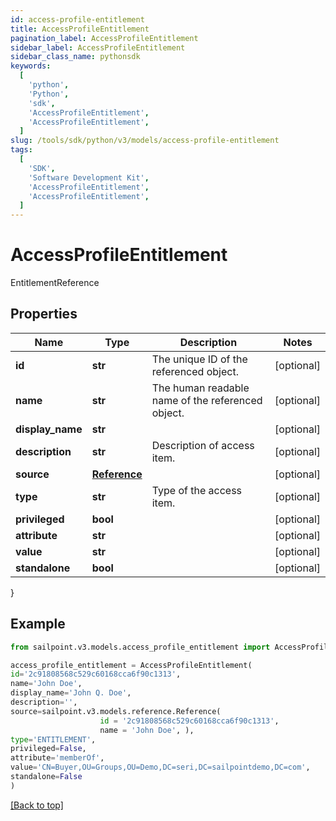 ```yaml
---
id: access-profile-entitlement
title: AccessProfileEntitlement
pagination_label: AccessProfileEntitlement
sidebar_label: AccessProfileEntitlement
sidebar_class_name: pythonsdk
keywords:
  [
    'python',
    'Python',
    'sdk',
    'AccessProfileEntitlement',
    'AccessProfileEntitlement',
  ]
slug: /tools/sdk/python/v3/models/access-profile-entitlement
tags:
  [
    'SDK',
    'Software Development Kit',
    'AccessProfileEntitlement',
    'AccessProfileEntitlement',
  ]
---
```


# AccessProfileEntitlement

EntitlementReference

## Properties

| Name | Type | Description | Notes |
| --- | --- | --- | --- |
| **id** | **str** | The unique ID of the referenced object. | [optional] |
| **name** | **str** | The human readable name of the referenced object. | [optional] |
| **display_name** | **str** |  | [optional] |
| **description** | **str** | Description of access item. | [optional] |
| **source** | [**Reference**](reference) |  | [optional] |
| **type** | **str** | Type of the access item. | [optional] |
| **privileged** | **bool** |  | [optional] |
| **attribute** | **str** |  | [optional] |
| **value** | **str** |  | [optional] |
| **standalone** | **bool** |  | [optional] |

}

## Example

```python
from sailpoint.v3.models.access_profile_entitlement import AccessProfileEntitlement

access_profile_entitlement = AccessProfileEntitlement(
id='2c91808568c529c60168cca6f90c1313',
name='John Doe',
display_name='John Q. Doe',
description='',
source=sailpoint.v3.models.reference.Reference(
                    id = '2c91808568c529c60168cca6f90c1313',
                    name = 'John Doe', ),
type='ENTITLEMENT',
privileged=False,
attribute='memberOf',
value='CN=Buyer,OU=Groups,OU=Demo,DC=seri,DC=sailpointdemo,DC=com',
standalone=False
)

```

[[Back to top]](#)

